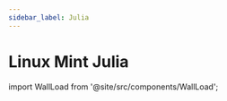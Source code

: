 ```yaml
---
sidebar_label: Julia
---
```

# Linux Mint Julia
import WallLoad from '@site/src/components/WallLoad';

<WallLoad api="https://raw.githubusercontent.com/AloneER0/DistroWallpapers/main/LinuxMint/Julia/Julia"/>